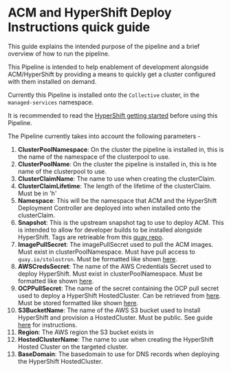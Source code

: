 # ACM and HyperShift Deploy Instructions quick guide

This guide explains the intended purpose of the pipeline and a brief overview of how to run the pipeline.

This Pipeline is intended to help enablement of development alongside ACM/HyperShift by providing a means to quickly get a cluster configured with them installed on demand.

Currently this Pipeline is installed onto the `Collective` cluster, in the `managed-services` namespace.

It is recommended to read the [HyperShift getting started](https://hypershift-docs.netlify.app/getting-started/) before using this Pipeline.

The Pipeline currently takes into account the following parameters - 

1. **ClusterPoolNamespace**: On the cluster the pipeline is installed in, this is the name of the namespace of the clusterpool to use.
2. **ClusterPoolName**: On the cluster the pipeline is installed in, this is hte name of the clusterpool to use.
3. **ClusterClaimName**: The name to use when creating the clusterClaim.
4. **ClusterClaimLifetime**: The length of the lifetime of the clusterClaim. Must be in 'h'
5. **Namespace**: This will be the namespace that ACM and the HyperShift Deployment Controller are deployed into when installed onto the clusterClaim.
6. **Snapshot**: This is the upstream snapshot tag to use to deploy ACM. This is intended to allow for developer builds to be installed alongside HyperShift. Tags are retrieable from this [quay repo](https://quay.io/repository/stolostron/acm-custom-registry?tab=tags).
7. **ImagePullSecret**: The imagePullSecret used to pull the ACM images. Must exist in clusterPoolNamespace. Must have pull access to `quay.io/stolostron`. Must be formatted like shown [here](prereqs/pull-secret.yaml).
8. **AWSCredsSecret**: The name of the AWS Credentials Secret used to deploy HyperShift. Must exist in clusterPoolNamespace. Must be formatted like shown [here](prereqs/aws-creds.yaml).
9. **OCPPullSecret**: The name of the secret containing the OCP pull secret used to deploy a HyperShift HostedCluster. Can be retrieved from [here](https://console.redhat.com/openshift/install/aws/installer-provisioned). Must be stored formatted like shown [here](prereqs/ocp-pull-secret.yaml).
10. **S3BucketName**: The name of the AWS S3 bucket used to Install HyperShift and provision a HostedCluster. Must be public. See guide [here](https://hypershift-docs.netlify.app/getting-started/) for instructions.
11. **Region**: The AWS region the S3 bucket exists in
12. **HostedClusterName**: The name to use when creating the HyperShift Hosted Cluster on the targeted cluster.
13. **BaseDomain**: The basedomain to use for DNS records when deploying the HyperShift HostedCluster.